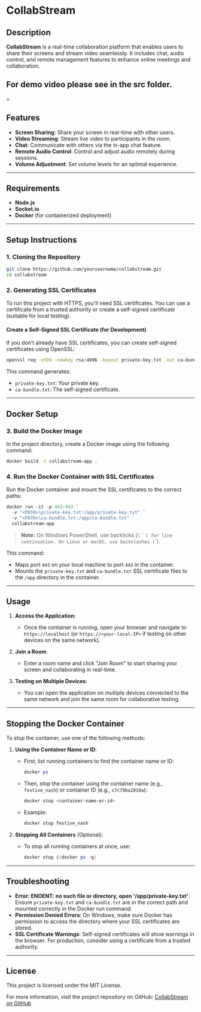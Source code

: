 

# CollabStream

## Description
**CollabStream** is a real-time collaboration platform that enables users to share their screens and stream video seamlessly. It includes chat, audio control, and remote management features to enhance online meetings and collaboration.

## For demo video please see in the src folder. 
=

## Features
- **Screen Sharing**: Share your screen in real-time with other users.
- **Video Streaming**: Stream live video to participants in the room.
- **Chat**: Communicate with others via the in-app chat feature.
- **Remote Audio Control**: Control and adjust audio remotely during sessions.
- **Volume Adjustment**: Set volume levels for an optimal experience.

---

## Requirements
- **Node.js**
- **Socket.io**
- **Docker** (for containerized deployment)

---

## Setup Instructions

### 1. Cloning the Repository
```bash
git clone https://github.com/yourusername/collabstream.git
cd collabstream
```

### 2. Generating SSL Certificates
To run this project with HTTPS, you'll need SSL certificates. You can use a certificate from a trusted authority or create a self-signed certificate (suitable for local testing).

#### Create a Self-Signed SSL Certificate (for Development)
If you don’t already have SSL certificates, you can create self-signed certificates using OpenSSL:

```bash
openssl req -x509 -newkey rsa:4096 -keyout private-key.txt -out ca-bundle.txt -days 365 -nodes
```

This command generates:
- `private-key.txt`: Your private key.
- `ca-bundle.txt`: The self-signed certificate.

---

## Docker Setup

### 3. Build the Docker Image
In the project directory, create a Docker image using the following command:

```bash
docker build -t collabstream-app .
```

### 4. Run the Docker Container with SSL Certificates
Run the Docker container and mount the SSL certificates to the correct paths:

```powershell
docker run -it -p 443:443 `
  -v "<PATH>\private-key.txt:/app/private-key.txt" `
  -v "<PATH>\ca-bundle.txt:/app/ca-bundle.txt" `
  collabstream-app
```

> **Note:** On Windows PowerShell, use backticks (`\``) for line continuation. On Linux or macOS, use backslashes (`\`).

This command:
- Maps port `443` on your local machine to port `443` in the container.
- Mounts the `private-key.txt` and `ca-bundle.txt` SSL certificate files to the `/app` directory in the container.

---

## Usage

1. **Access the Application**:
   - Once the container is running, open your browser and navigate to `https://localhost` (or `https://<your-local-IP>` if testing on other devices on the same network).

2. **Join a Room**:
   - Enter a room name and click "Join Room" to start sharing your screen and collaborating in real-time.

3. **Testing on Multiple Devices**:
   - You can open the application on multiple devices connected to the same network and join the same room for collaborative testing.

---

## Stopping the Docker Container

To stop the container, use one of the following methods:

1. **Using the Container Name or ID**:
   - First, list running containers to find the container name or ID:
     ```powershell
     docker ps
     ```
   - Then, stop the container using the container name (e.g., `festive_nash`) or container ID (e.g., `c7c79ba2010a`):
     ```powershell
     docker stop <container-name-or-id>
     ```
   - Example:
     ```powershell
     docker stop festive_nash
     ```

2. **Stopping All Containers** (Optional):
   - To stop all running containers at once, use:
     ```powershell
     docker stop $(docker ps -q)
     ```

---

## Troubleshooting

- **Error: ENOENT: no such file or directory, open '/app/private-key.txt'**: Ensure `private-key.txt` and `ca-bundle.txt` are in the correct path and mounted correctly in the Docker run command.
- **Permission Denied Errors**: On Windows, make sure Docker has permission to access the directory where your SSL certificates are stored.
- **SSL Certificate Warnings**: Self-signed certificates will show warnings in the browser. For production, consider using a certificate from a trusted authority.

---

## License
This project is licensed under the MIT License.

For more information, visit the project repository on GitHub: [CollabStream on GitHub](https://github.com/yourusername/collabstream)

